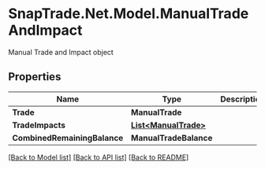# SnapTrade.Net.Model.ManualTradeAndImpact
Manual Trade and Impact object

## Properties

Name | Type | Description | Notes
------------ | ------------- | ------------- | -------------
**Trade** | **ManualTrade** |  | [optional] 
**TradeImpacts** | [**List&lt;ManualTrade&gt;**](ManualTrade.md) |  | [optional] 
**CombinedRemainingBalance** | **ManualTradeBalance** |  | [optional] 

[[Back to Model list]](../README.md#documentation-for-models) [[Back to API list]](../README.md#documentation-for-api-endpoints) [[Back to README]](../README.md)

